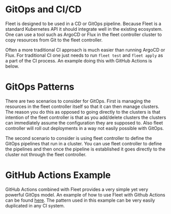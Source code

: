GitOps and CI/CD
================

Fleet is designed to be used in a CD or GitOps pipeline. Because Fleet is a standard
Kubernetes API it should integrate well in the existing ecosystem.  One can use a
tool such as ArgoCD or Flux in the fleet controller cluster to copy resources from Git to
the fleet controller.
 
Often a more traditional CI approach is much easier than running ArgoCD or Flux.  For traditional CI
one just needs to run `fleet test` and `fleet apply` as a part of the CI process.  An example doing this with GitHub Actions
is below.

GitOps Patterns
===============

There are two scenarios to consider for GitOps.  First is managing the resources in the fleet controller itself so that
it can then manage clusters.  The reason you do this as opposed to going directly to the clusters is that intention
of the fleet controller is that as you add/delete clusters the clusters can immediately assume the configuration they are
supposed to. Also fleet controller will roll out deployments in a way not easily possible with GitOps.

The second scenario to consider is using fleet controller to define the GitOps pipelines that run in a cluster.  You can
use fleet controller to define the pipelines and then once the pipeline is established it goes directly to the cluster not
through the fleet controller.

GitHub Actions Example
======================

GitHub Actions combined with Fleet provides a very simple yet very powerful GitOps model.  An example of how to use Fleet
with Github Actions can be found [here](https://github.com/StrongMonkey/fleet-cd-example).  The pattern used in this
example can be very easily duplicated in any CI system.
